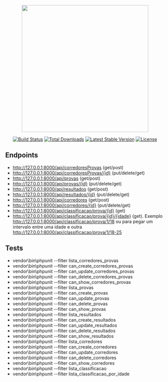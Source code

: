 <p align="center"><img src="https://res.cloudinary.com/dtfbvvkyp/image/upload/v1566331377/laravel-logolockup-cmyk-red.svg" width="400"></p>

<p align="center">
<a href="https://travis-ci.org/laravel/framework"><img src="https://travis-ci.org/laravel/framework.svg" alt="Build Status"></a>
<a href="https://packagist.org/packages/laravel/framework"><img src="https://poser.pugx.org/laravel/framework/d/total.svg" alt="Total Downloads"></a>
<a href="https://packagist.org/packages/laravel/framework"><img src="https://poser.pugx.org/laravel/framework/v/stable.svg" alt="Latest Stable Version"></a>
<a href="https://packagist.org/packages/laravel/framework"><img src="https://poser.pugx.org/laravel/framework/license.svg" alt="License"></a>
</p>

## Endpoints

- http://127.0.0.1:8000/api/corredoresProvas (get/post)
- http://127.0.0.1:8000/api/corredoresProvas/{id} (put/delete/get)
- http://127.0.0.1:8000/api/provas (get/post)
- http://127.0.0.1:8000/api/provas/{id} (put/delete/get)
- http://127.0.0.1:8000/api/resultados (get/post)
- http://127.0.0.1:8000/api/resultados/{id} (put/delete/get)
- http://127.0.0.1:8000/api/corredores (get/post)
- http://127.0.0.1:8000/api/corredores/{id} (put/delete/get)
- http://127.0.0.1:8000/api/classificacao/prova/{id} (get)
- http://127.0.0.1:8000/api/classificacao/prova/{id}/{idade} (get). Exemplo http://127.0.0.1:8000/api/classificacao/prova/1/18
ou para pegar um intervalo entre uma idade e outra http://127.0.0.1:8000/api/classificacao/prova/1/18-25

## Tests

- vendor\bin\phpunit --filter lista_corredores_provas
- vendor\bin\phpunit --filter can_create_corredores_provas
- vendor\bin\phpunit --filter can_update_corredores_provas
- vendor\bin\phpunit --filter can_delete_corredores_provas
- vendor\bin\phpunit --filter can_show_corredores_provas
- vendor\bin\phpunit --filter lista_provas
- vendor\bin\phpunit --filter can_create_provas
- vendor\bin\phpunit --filter can_update_provas
- vendor\bin\phpunit --filter can_delete_provas
- vendor\bin\phpunit --filter can_show_provas
- vendor\bin\phpunit --filter lista_resultados
- vendor\bin\phpunit --filter can_create_resultados
- vendor\bin\phpunit --filter can_update_resultados
- vendor\bin\phpunit --filter can_delete_resultados
- vendor\bin\phpunit --filter can_show_resultados
- vendor\bin\phpunit --filter lista_corredores
- vendor\bin\phpunit --filter can_create_corredores
- vendor\bin\phpunit --filter can_update_corredores
- vendor\bin\phpunit --filter can_delete_corredores
- vendor\bin\phpunit --filter can_show_corredores
- vendor\bin\phpunit --filter lista_classificacao
- vendor\bin\phpunit --filter lista_classificacao_por_idade
